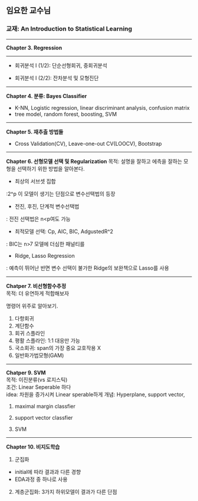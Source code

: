 ## 임요한 교수님
### 교재: An Introduction to Statistical Learning


-------


__Chapter 3. Regression__


------


- 회귀분석 I (1/2): 단순선형회귀, 중회귀분석

- 회귀분석 I (2/2): 잔차분석 및 모형진단

------

__Chapter 4. 분류: Bayes Classifier__

- K-NN, Logistic regression, linear discriminant analysis, confusion matrix
- tree model, random forest, boosting, SVM

------

__Chapter 5. 재추출 방법들__

- Cross Validation(CV), Leave-one-out CV(LOOCV), Bootstrap

------

__Chapter 6. 선형모델 선택 및 Regularization__
목적: 설명을 잘하고 에측을 잘하는 모형을 선택하기 위한 방법을 알아본다.

- 최상의 서브셋 집합

:2^p 이 모델이 생기는 단점으로 변수선택법의 등장

- 전진, 후진, 단계적 변수선택법

: 전진 선택법은 n<p여도 가능

- 최적모델 선택: Cp, AIC, BIC, AdgustedR^2

: BIC는 n>7 모델에 더심한 패널티를 

- Ridge, Lasso Regression

: 예측이 뛰어난 반면 변수 선택이 불가한 Ridge의 보완책으로 Lasso를 사용

------

__Chatper 7. 비선형함수추정__  
목적: 더 유연하게 적합해보자

명령어 위주로 알아보기.

1. 다항회귀  
2. 계단함수  
3. 회귀 스플라인  
4. 평활 스플라인: 1:1 대응만 가능    
5. 국소회귀: span의 가장 중요  교호작용 X
6. 일반화가법모형(GAM)  


------


__Chatper 9. SVM__  
목적: 이진분류(vs 로지스틱)  
조건: Linear Seperable 하다  
idea: 차원을 증가시켜 Linear sperable하게 
개념: Hyperplane, support vector, 

1. maximal margin classfier

2. support vector classfier

3. SVM

----


__Chapter 10. 비지도학습__

1. 군집화  
- initial에 따라 결과과 다른 경향  
- EDA과정 중 하나로 사용  

2. 계층군집화: 3가지 하위모델이 결과가 다른 단점
